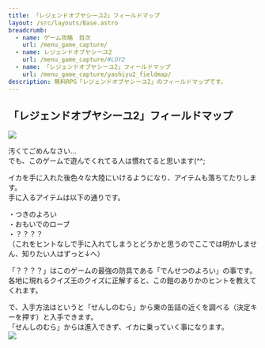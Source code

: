 ```yaml
---
title: 「レジェンドオブヤシーユ2」フィールドマップ
layout: /src/layouts/Base.astro
breadcrumb:
  - name: ゲーム攻略　目次
    url: /menu_game_capture/
  - name: レジェンドオブヤシーユ2
    url: /menu_game_capture/#LOY2
  - name: 「レジェンドオブヤシーユ2」フィールドマップ
    url: /menu_game_capture/yashiyu2_fieldmap/
description: 無料RPG「レジェンドオブヤシーユ2」のフィールドマップです。
---
```


## 「レジェンドオブヤシーユ2」フィールドマップ

![](/menu_game_capture/yashiyu2_fieldmap/FieldMap.png)

汚くてごめんなさい…  
でも、このゲームで遊んでくれてる人は慣れてると思います(^^;  
  
イカを手に入れた後色々な大陸にいけるようになり、アイテムも落ちてたりします。  
手に入るアイテムは以下の通りです。  
  
・つきのよろい  
・おもいでのローブ  
・？？？？  
（これをヒントなしで手に入れてしまうとどうかと思うのでここでは明かしません、知りたい人はずっと↓へ）

  
  
  
  
  
  
  
  
  
  
  
  
  
  
  
  
  
  
  
  
  
  
  
  
「？？？？」はこのゲームの最強の防具である「でんせつのよろい」の事です。  
各地に現れるクイズ王のクイズに正解すると、この鎧のありかのヒントを教えてくれます。  
  
で、入手方法はというと「せんしのむら」から東の缶詰の近くを調べる（決定キーを押す）と入手できます。  
「せんしのむら」からは進入できず、イカに乗っていく事になります。  
![](/menu_game_capture/yashiyu2_fieldmap/DensetsuNoYoroi.png)